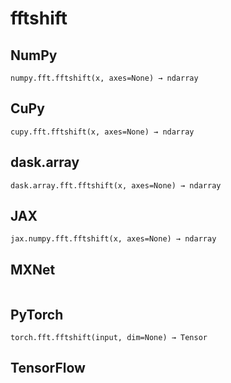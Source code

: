 # fftshift

## NumPy

```
numpy.fft.fftshift(x, axes=None) → ndarray
```

## CuPy

```
cupy.fft.fftshift(x, axes=None) → ndarray
```

## dask.array

```
dask.array.fft.fftshift(x, axes=None) → ndarray
```

## JAX

```
jax.numpy.fft.fftshift(x, axes=None) → ndarray
```

## MXNet

```

```

## PyTorch

```
torch.fft.fftshift(input, dim=None) → Tensor
```

## TensorFlow

```

```
